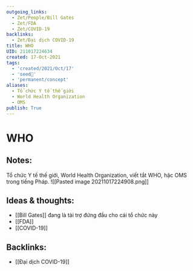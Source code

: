 ```yaml
---
outgoing_links:
  - Zet/People/Bill Gates
  - Zet/FDA
  - Zet/COVID-19
backlinks:
  - Zet/Đại dịch COVID-19
title: WHO
UID: 211017224634
created: 17-Oct-2021
tags:
  - 'created/2021/Oct/17'
  - 'seed🥜'
  - 'permanent/concept'
aliases:
  - Tổ chức Y tế thế giới
  - World Health Organization
  - OMS
publish: True
---
```

# WHO

## Notes:
Tổ chức Y tế thế giới, World Health Organization, viết tắt WHO, hặc OMS trong tiếng Pháp.
![[Pasted image 20211017224908.png]]

## Ideas & thoughts:
- [[Bill Gates]] đang là tài trợ đứng đầu cho cái tổ chức này
- [[FDA]]
- [[COVID-19]]


## Backlinks:
- [[Đại dịch COVID-19]]
